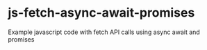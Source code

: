 # js-fetch-async-await-promises
Example javascript code with fetch API calls using async await and promises
